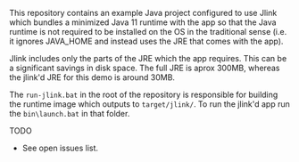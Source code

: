 This repository contains an example Java project configured to use Jlink
which bundles a minimized Java 11 runtime with the app so that the Java runtime
is not required to be installed on the OS in the traditional sense (i.e. it ignores
JAVA_HOME and instead uses the JRE that comes with the app).

Jlink includes only the parts of the JRE which the app requires. This can be a
significant savings in disk space. The full JRE is aprox 300MB, whereas the jlink'd
JRE for this demo is around 30MB.

The `run-jlink.bat` in the root of the repository is responsible for building
the runtime image which outputs to `target/jlink/`. To run the jlink'd app run
the `bin\launch.bat` in that folder.

TODO

- See open issues list.